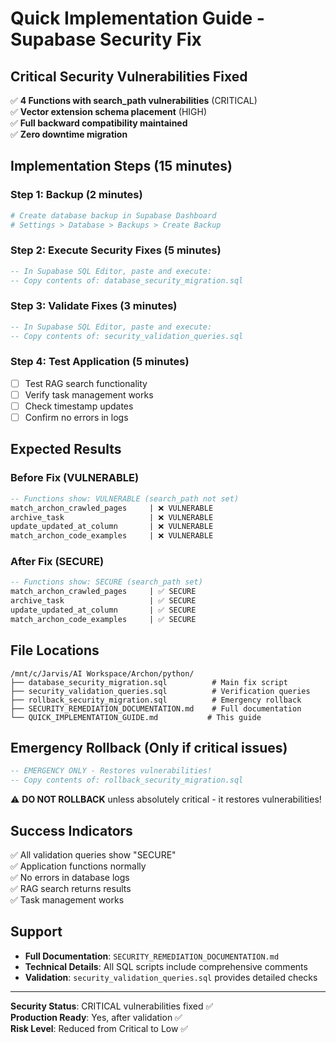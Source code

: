 # Quick Implementation Guide - Supabase Security Fix

## Critical Security Vulnerabilities Fixed

✅ **4 Functions with search_path vulnerabilities** (CRITICAL)  
✅ **Vector extension schema placement** (HIGH)  
✅ **Full backward compatibility maintained**  
✅ **Zero downtime migration**  

## Implementation Steps (15 minutes)

### Step 1: Backup (2 minutes)
```bash
# Create database backup in Supabase Dashboard
# Settings > Database > Backups > Create Backup
```

### Step 2: Execute Security Fixes (5 minutes)
```sql
-- In Supabase SQL Editor, paste and execute:
-- Copy contents of: database_security_migration.sql
```

### Step 3: Validate Fixes (3 minutes) 
```sql
-- In Supabase SQL Editor, paste and execute:
-- Copy contents of: security_validation_queries.sql
```

### Step 4: Test Application (5 minutes)
- [ ] Test RAG search functionality
- [ ] Verify task management works  
- [ ] Check timestamp updates
- [ ] Confirm no errors in logs

## Expected Results

### Before Fix (VULNERABLE)
```sql
-- Functions show: VULNERABLE (search_path not set)
match_archon_crawled_pages     | ❌ VULNERABLE
archive_task                   | ❌ VULNERABLE  
update_updated_at_column       | ❌ VULNERABLE
match_archon_code_examples     | ❌ VULNERABLE
```

### After Fix (SECURE)
```sql
-- Functions show: SECURE (search_path set)
match_archon_crawled_pages     | ✅ SECURE
archive_task                   | ✅ SECURE
update_updated_at_column       | ✅ SECURE  
match_archon_code_examples     | ✅ SECURE
```

## File Locations

```
/mnt/c/Jarvis/AI Workspace/Archon/python/
├── database_security_migration.sql          # Main fix script
├── security_validation_queries.sql          # Verification queries
├── rollback_security_migration.sql          # Emergency rollback
├── SECURITY_REMEDIATION_DOCUMENTATION.md    # Full documentation
└── QUICK_IMPLEMENTATION_GUIDE.md           # This guide
```

## Emergency Rollback (Only if critical issues)

```sql
-- EMERGENCY ONLY - Restores vulnerabilities!
-- Copy contents of: rollback_security_migration.sql
```

⚠️ **DO NOT ROLLBACK** unless absolutely critical - it restores vulnerabilities!

## Success Indicators

✅ All validation queries show "SECURE"  
✅ Application functions normally  
✅ No errors in database logs  
✅ RAG search returns results  
✅ Task management works  

## Support

- **Full Documentation**: `SECURITY_REMEDIATION_DOCUMENTATION.md`
- **Technical Details**: All SQL scripts include comprehensive comments
- **Validation**: `security_validation_queries.sql` provides detailed checks

---

**Security Status**: CRITICAL vulnerabilities fixed ✅  
**Production Ready**: Yes, after validation ✅  
**Risk Level**: Reduced from Critical to Low ✅